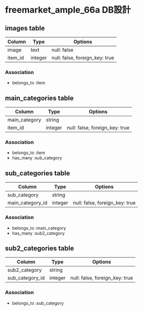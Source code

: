 <!-- # README

This README would normally document whatever steps are necessary to get the
application up and running.

Things you may want to cover:

* Ruby version

* System dependencies

* Configuration

* Database creation

* Database initialization

* How to run the test suite

* Services (job queues, cache servers, search engines, etc.)

* Deployment instructions

* ... -->

# freemarket_ample_66a DB設計


## images table

|Column|Type|Options|
|------|----|-------|
|image|text|null: false|
|item_id|integer|null: false, foreign_key: true|

### Association
- belongs_to :item


## main_categories table

|Column|Type|Options|
|------|----|-------|
|main_category|string|
|item_id|integer|null: false, foreign_key: true|

### Association
- belongs_to :item
- has_many :sub_category


## sub_categories table

|Column|Type|Options|
|------|----|-------|
|sub_category|string|
|main_category_id|integer|null: false, foreign_key: true|

### Association
- belongs_to :main_category
- has_many :sub2_category


## sub2_categories table

|Column|Type|Options|
|------|----|-------|
|sub2_category|string|
|sub_category_id|integer|null: false, foreign_key: true|

### Association
- belongs_to :sub_category